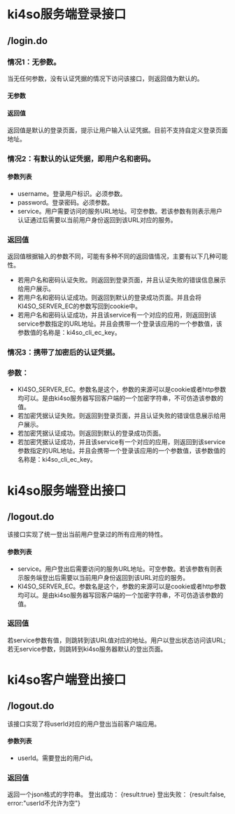 # ki4so服务端登录接口
## /login.do
### 情况1：无参数。
当无任何参数，没有认证凭据的情况下访问该接口，则返回值为默认的。
#### 无参数
#### 返回值
返回值是默认的登录页面，提示让用户输入认证凭据。目前不支持自定义登录页面地址。

### 情况2：有默认的认证凭据，即用户名和密码。
#### 参数列表
* username。登录用户标识。必须参数。
* password。登录密码。必须参数。
* service。用户需要访问的服务URL地址。可空参数。若该参数有则表示用户认证通过后需要以当前用户身份返回到该URL对应的服务。

### 返回值
返回值根据输入的参数不同，可能有多种不同的返回值情况，主要有以下几种可能性。
* 若用户名和密码认证失败。则返回到登录页面，并且认证失败的错误信息展示给用户展示。
* 若用户名和密码认证成功。则返回到默认的登录成功页面。并且会将KI4SO_SERVER_EC的参数写回到cookie中。
* 若用户名和密码认证成功，并且该service有一个对应的应用，则返回到该service参数指定的URL地址。并且会携带一个登录该应用的一个参数值，该参数值的名称是：ki4so_cli_ec_key。

### 情况3：携带了加密后的认证凭据。
### 参数：
* KI4SO_SERVER_EC。参数名是这个，参数的来源可以是cookie或者http参数均可以。是由ki4so服务器写回客户端的一个加密字符串，不可仿造该参数的值。
* 若加密凭据认证失败。则返回到登录页面，并且认证失败的错误信息展示给用户展示。
* 若加密凭据认证成功。则返回到默认的登录成功页面。
* 若加密凭据认证成功，并且该service有一个对应的应用，则返回到该service参数指定的URL地址。并且会携带一个登录该应用的一个参数值，该参数值的名称是：ki4so_cli_ec_key。

# ki4so服务端登出接口
## /logout.do
该接口实现了统一登出当前用户登录过的所有应用的特性。
#### 参数列表
* service。用户登出后需要访问的服务URL地址。可空参数。若该参数有则表示服务端登出后需要以当前用户身份返回到该URL对应的服务。
* KI4SO_SERVER_EC。参数名是这个，参数的来源可以是cookie或者http参数均可以。是由ki4so服务器写回客户端的一个加密字符串，不可仿造该参数的值。
### 返回值
若service参数有值，则跳转到该URL值对应的地址。用户以登出状态访问该URL;
若无service参数，则跳转到ki4so服务器默认的登出页面。

# ki4so客户端登出接口
## /logout.do
该接口实现了将userId对应的用户登出当前客户端应用。
#### 参数列表
* userId。需要登出的用户id。
### 返回值
返回一个json格式的字符串。
登出成功：
{result:true}
登出失败：
{result:false, error:"userId不允许为空"}


